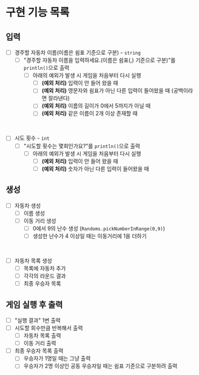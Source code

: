 # 구현 기능 목록

## 입력

- [ ] 경주할 자동차 이름(이름은 쉼표 기준으로 구분) - `string`
  - [ ] "경주할 자동차 이름을 입력하세요.(이름은 쉼표(,) 기준으로 구분)"를 `println()`으로 출력
    - [ ] 아래의 예외가 발생 시 게임을 처음부터 다시 실행
      - [ ] **(예외 처리)** 입력이 안 들어 왔을 때
      - [ ] **(예외 처리)** 영문자와 쉼표가 아닌 다른 입력이 들어왔을 때 (공백이라면 잘라낸다)
      - [ ] **(예외 처리)** 이름의 길이가 0에서 5까지가 아닐 때
      - [ ] **(예외 처리)** 같은 이름이 2개 이상 존재할 때

<br>

- [ ] 시도 횟수 - `int`
  - [ ] "시도할 횟수는 몇회인가요?"를 `println()`으로 출력
    - [ ] 아래의 예외가 발생 시 게임을 처음부터 다시 실행
      - [ ] **(예외 처리)** 입력이 안 들어 왔을 때
      - [ ] **(예외 처리)** 숫자가 아닌 다른 입력이 들어왔을 때

## 생성

- [ ] 자동차 생성
  - [ ] 이름 생성
  - [ ] 이동 거리 생성
    - [ ] 0에서 9의 난수 생성 (`Randoms.pickNumberInRange(0,9)`)
    - [ ] 생성한 난수가 4 이상일 때는 이동거리에 1을 더하기

<br>

- [ ] 자동차 목록 생성
  - [ ] 목록에 자동차 추가
  - [ ] 각각의 라운드 결과
  - [ ] 최종 우승자 목록

## 게임 실행 후 출력

- [ ] "실행 결과" 1번 출력
- [ ] 시도할 회수만큼 반복해서 출력
  - [ ] 자동차 목록 출력
  - [ ] 이동 거리 출력
- [ ] 최종 우승자 목록 출력
  - [ ] 우승자가 1명일 때는 그냥 출력
  - [ ] 우승자가 2명 이상인 공동 우승자일 때는 쉼표 기준으로 구분하려 출력 
